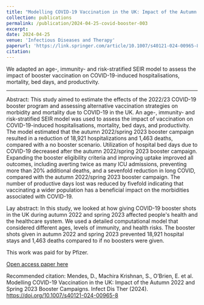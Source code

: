 ```yaml
---
title: "Modelling COVID-19 Vaccination in the UK: Impact of the Autumn 2022 and Spring 2023 Booster Campaigns"
collection: publications
permalink: /publication/2024-04-25-covid-booster-003
excerpt: 
date: 2024-04-25
venue: 'Infectious Diseases and Therapy'
paperurl: 'https://link.springer.com/article/10.1007/s40121-024-00965-8'
citation: 
---
```


We adapted an age-, immunity- and risk-stratified SEIR model to assess the impact of booster vaccination on COVID-19-induced hospitalisations, mortality, bed days, and productivity.

---

Abstract: This study aimed to estimate the effects of the 2022/23 COVID-19 booster program and assessing alternative vaccination strategies on morbidity and mortality due to COVID-19 in the UK. An age-, immunity- and risk-stratified SEIR model was used to assess the impact of vaccination on COVID-19-induced hospitalisations, mortality, bed days, and productivity. The model estimated that the autumn 2022/spring 2023 booster campaign resulted in a reduction of 18,921 hospitalizations and 1,463 deaths, compared with a no booster scenario. Utilization of hospital bed days due to COVID-19 decreased after the autumn 2022/spring 2023 booster campaign. Expanding the booster eligibility criteria and improving uptake improved all outcomes, including averting twice as many ICU admissions, preventing more than 20% additional deaths, and a sevenfold reduction in long COVID, compared with the autumn 2022/spring 2023 booster campaign. The number of productive days lost was reduced by fivefold indicating that vaccinating a wider population has a beneficial impact on the morbidities associated with COVID-19.

Lay abstract: In this study, we looked at how giving COVID-19 booster shots in the UK during autumn 2022 and spring 2023 affected people's health and the healthcare system. We used a detailed computational model that considered different ages, levels of immunity, and health risks. The booster shots given in autumn 2022 and spring 2023 prevented 18,921 hospital stays and 1,463 deaths compared to if no boosters were given.

This work was paid for by Pfizer.

[Open access paper here](https://doi.org/10.1007/s40121-024-00965-8)

Recommended citation: Mendes, D., Machira Krishnan, S., O’Brien, E. et al. Modelling COVID-19 Vaccination in the UK: Impact of the Autumn 2022 and Spring 2023 Booster Campaigns. Infect Dis Ther (2024). https://doi.org/10.1007/s40121-024-00965-8

